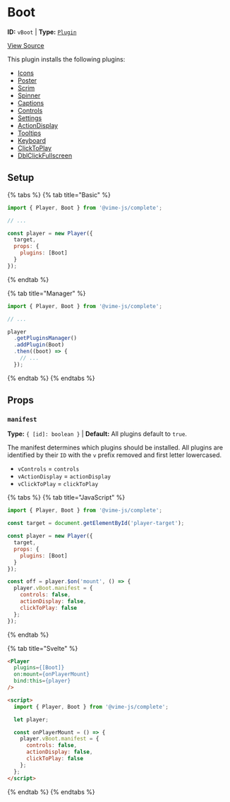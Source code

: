 # Boot

**ID:** `vBoot` | **Type:** [`Plugin`](../../complete/api/plugin.md)

[View Source](../../../vime-complete/src/plugins/Boot.svelte)

This plugin installs the following plugins:

- [Icons](icons.md)
- [Poster](poster.md)
- [Scrim](scrim.md)
- [Spinner](spinner.md)
- [Captions](captions.md)
- [Controls](controls/controls.md)
- [Settings](settings/settings.md)
- [ActionDisplay](action-display.md)
- [Tooltips](tooltips/tooltips.md)
- [Keyboard](keyboard/keyboard.md)
- [ClickToPlay](click-to-play.md)
- [DblClickFullscreen](dbl-click-fullscreen.md)

## Setup

{% tabs %}
{% tab title="Basic" %}
```js
import { Player, Boot } from '@vime-js/complete';

// ...

const player = new Player({
  target,
  props: {
    plugins: [Boot]
  }
});
```
{% endtab %}

{% tab title="Manager" %}
```js
import { Player, Boot } from '@vime-js/complete';

// ...

player
  .getPluginsManager()
  .addPlugin(Boot)
  .then((boot) => {
    // ...
  });
```
{% endtab %}
{% endtabs %}

## Props

### `manifest`

**Type:** `{ [id]: boolean }` | **Default:** All plugins default to `true`.

The manifest determines which plugins should be installed. All plugins are identified by
their `ID` with the `v` prefix removed and first letter lowercased.

- `vControls` = `controls`
- `vActionDisplay` = `actionDisplay`
- `vClickToPlay` = `clickToPlay`

{% tabs %}
{% tab title="JavaScript" %}
```js
import { Player, Boot } from '@vime-js/complete';

const target = document.getElementById('player-target');

const player = new Player({
  target,
  props: {
    plugins: [Boot]
  }
});

const off = player.$on('mount', () => {
  player.vBoot.manifest = {
    controls: false,
    actionDisplay: false,
    clickToPlay: false
  };
});
```
{% endtab %}

{% tab title="Svelte" %}
```html
<Player
  plugins={[Boot]}
  on:mount={onPlayerMount}
  bind:this={player} 
/>

<script>
  import { Player, Boot } from '@vime-js/complete';

  let player;

  const onPlayerMount = () => {
    player.vBoot.manifest = {
      controls: false,
      actionDisplay: false,
      clickToPlay: false
    };
  };
</script>
```
{% endtab %}
{% endtabs %}
